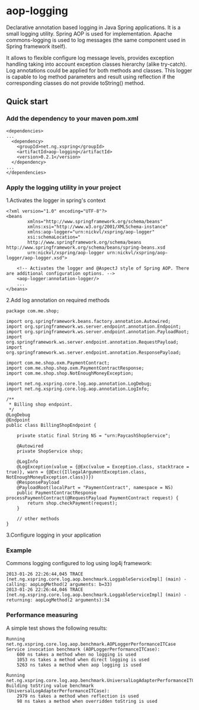 aop-logging
===========

Declarative annotation based logging in Java Spring applications.
It is a small logging utility. Spring AOP is used for implementation.
Apache commons-logging is used to log messages (the same component used in Spring framework itself).

It allows to flexible configure log message levels, provides exception handling taking into account 
exception classes hierarchy (alike try-catch). Log annotations could be applied for both methods and classes.
This logger is capable to log method parameters and result using reflection if the corresponding classes
do not provide toString() method.

Quick start
-----------

### Add the dependency to your maven pom.xml

    <dependencies>
    ...
      <dependency>
        <groupId>net.ng.xspring</groupId>
        <artifactId>aop-logging</artifactId>
        <version>0.2.1</version>
      </dependency>
    ...
    </dependencies>

### Apply the logging utility in your project

1.Activates the logger in spring's context

    <?xml version="1.0" encoding="UTF-8"?>
    <beans
            xmlns="http://www.springframework.org/schema/beans"
            xmlns:xsi="http://www.w3.org/2001/XMLSchema-instance"
            xmlns:aop-logger="urn:nickvl/xspring/aop-logger"
            xsi:schemaLocation="
            http://www.springframework.org/schema/beans http://www.springframework.org/schema/beans/spring-beans.xsd
            urn:nickvl/xspring/aop-logger urn:nickvl/xspring/aop-logger/aop-logger.xsd">

        <!-- Activates the logger and @AspectJ style of Spring AOP. There are additional configuration options. -->
        <aop-logger:annotation-logger/>
        ...
    </beans>

2.Add log annotation on required methods


    package com.me.shop;

    import org.springframework.beans.factory.annotation.Autowired;
    import org.springframework.ws.server.endpoint.annotation.Endpoint;
    import org.springframework.ws.server.endpoint.annotation.PayloadRoot;
    import org.springframework.ws.server.endpoint.annotation.RequestPayload;
    import org.springframework.ws.server.endpoint.annotation.ResponsePayload;

    import com.me.shop.oxm.PaymentContract;
    import com.me.shop.shop.oxm.PaymentContractResponse;
    import com.me.shop.shop.NotEnoughMoneyException;

    import net.ng.xspring.core.log.aop.annotation.LogDebug;
    import net.ng.xspring.core.log.aop.annotation.LogInfo;

    /**
     * Billing shop endpoint.
     */
    @LogDebug
    @Endpoint
    public class BillingShopEndpoint {

        private static final String NS = "urn:PaycashShopService";

        @Autowired
        private ShopService shop;

        @LogInfo
        @LogException(value = {@Exc(value = Exception.class, stacktrace = true)}, warn = {@Exc({IllegalArgumentException.class, NotEnoughMoneyException.class})})
        @ResponsePayload
        @PayloadRoot(localPart = "PaymentContract", namespace = NS)
        public PaymentContractResponse processPaymentContract(@RequestPayload PaymentContract request) {
            return shop.checkPayment(request);
        }

        // other methods
    }

3.Configure logging in your application

### Example

Commons logging configured to log using log4j framework:

    2013-01-26 22:26:44,045 TRACE [net.ng.xspring.core.log.aop.benchmark.LoggableServiceImpl] (main) - calling: aopLogMethod(2 arguments: b=33)
    2013-01-26 22:26:44,046 TRACE [net.ng.xspring.core.log.aop.benchmark.LoggableServiceImpl] (main) - returning: aopLogMethod(2 arguments):34

### Performance measuring

A simple test shows the following results:

    Running net.ng.xspring.core.log.aop.benchmark.AOPLoggerPerformanceITCase
    Service invocation benchmark (AOPLoggerPerformanceITCase):
        600 ns takes a method when no logging is used
        1053 ns takes a method when direct logging is used
        5263 ns takes a method when aop logging is used

    Running net.ng.xspring.core.log.aop.benchmark.UniversalLogAdapterPerformanceITCase
    Building toString value benchmark (UniversalLogAdapterPerformanceITCase):
        2979 ns takes a method when reflection is used
        98 ns takes a method when overridden toString is used
